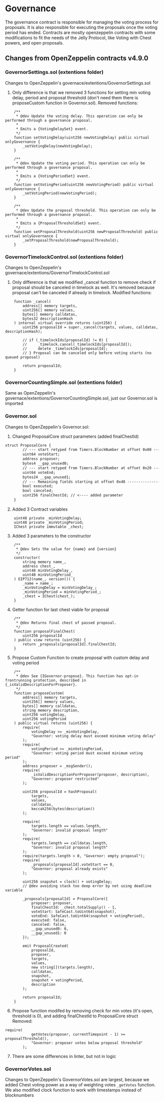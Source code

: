 # Governance

The governance contract is responsible for managing the voting process for proposals. It is also responsible for executing the proposals once the voting period has ended. Contracts are mostly openzeppelin contracts with some modifications to fit the needs of the Jelly Protocol, like Voting with Chest powers, and open proposals.

## Changes from OpenZeppelin contracts v4.9.0
### GovernorSettings.sol (extentions folder)
Changes to OpenZeppelin's governace/extentions/GovernorSettings.sol
1. Only difference is that we removed 3 functions for setting min voting delay, period and proposal threshold (don't need them there is proposeCustom function in Governor.sol). Removed functions:
```
    /**
     * @dev Update the voting delay. This operation can only be performed through a governance proposal.
     *
     * Emits a {VotingDelaySet} event.
     */
    function setVotingDelay(uint256 newVotingDelay) public virtual onlyGovernance {
        _setVotingDelay(newVotingDelay);
    }

    /**
     * @dev Update the voting period. This operation can only be performed through a governance proposal.
     *
     * Emits a {VotingPeriodSet} event.
     */
    function setVotingPeriod(uint256 newVotingPeriod) public virtual onlyGovernance {
        _setVotingPeriod(newVotingPeriod);
    }

    /**
     * @dev Update the proposal threshold. This operation can only be performed through a governance proposal.
     *
     * Emits a {ProposalThresholdSet} event.
     */
    function setProposalThreshold(uint256 newProposalThreshold) public virtual onlyGovernance {
        _setProposalThreshold(newProposalThreshold);
    }
```

### GovernorTimelockControl.sol (extentions folder)
Changes to OpenZeppelin's governace/extentions/GovernorTimelockControl.sol
1. Only difference is that we modified _cancel function to remove check if proposal should be canceled in timelock as well. It's removed because proposal can't be canceled if already in timelock. Modified functions:
```
    function _cancel(
        address[] memory targets,
        uint256[] memory values,
        bytes[] memory calldatas,
        bytes32 descriptionHash
    ) internal virtual override returns (uint256) {
        uint256 proposalId = super._cancel(targets, values, calldatas, descriptionHash);

        // if (_timelockIds[proposalId] != 0) {
        //     _timelock.cancel(_timelockIds[proposalId]);
        //     delete _timelockIds[proposalId];
        // } Proposal can be canceled only before voting starts (no queued proposal)

        return proposalId;
    }
```

### GovernorCountingSimple.sol (extentions folder)
Same as OpenZeppelin's governace/extentions/GovernorCountingSimple.sol, just our Governor.sol is imported


### Governor.sol
Changes to OpenZeppelin's Governor.sol:
1. Changed ProposalCore struct parameters (added finalChestId)

```diff
struct ProposalCore {
        // --- start retyped from Timers.BlockNumber at offset 0x00 ---
        uint64 voteStart;
        address proposer;
        bytes4 __gap_unused0;
        // --- start retyped from Timers.BlockNumber at offset 0x20 ---
        uint64 voteEnd;
        bytes24 __gap_unused1;
        // --- Remaining fields starting at offset 0x40 ---------------
        bool executed;
        bool canceled;
        uint256 finalChestId; // <---- added parameter
    }
```

2. Added 3 Contract variables
```
    uint48 private _minVotingDelay;
    uint48 private _minVotingPeriod;
    IChest private immutable _chest;
```

3. Added 3 parameters to the constructor
```
    /**
     * @dev Sets the value for {name} and {version}
     */
    constructor(
        string memory name_,
        address chest_,
        uint48 minVotingDelay_,
        uint48 minVotingPeriod_
    ) EIP712(name_, version()) {
        _name = name_;
        _minVotingDelay = minVotingDelay_;
        _minVotingPeriod = minVotingPeriod_;
        _chest = IChest(chest_);
    }
```

4. Getter function for last chest viable for proposal 
```
    /**
     * @dev Returns final chest of passed proposal.
     */
    function proposalFinalChest(
        uint256 proposalId
    ) public view returns (uint256) {
        return _proposals[proposalId].finalChestId;
    }
```

5. Propose Custom Function to create proposal with custom delay and voting period
```
    /**
     * @dev See {IGovernor-propose}. This function has opt-in frontrunning protection, described in {_isValidDescriptionForProposer}.
     */
    function proposeCustom(
        address[] memory targets,
        uint256[] memory values,
        bytes[] memory calldatas,
        string memory description,
        uint256 votingDelay,
        uint256 votingPeriod
    ) public virtual returns (uint256) {
        require(
            votingDelay >= _minVotingDelay,
            "Governor: voting delay must exceed minimum voting delay"
        );
        require(
            votingPeriod >= _minVotingPeriod,
            "Governor: voting period must exceed minimum voting period"
        );
        address proposer = _msgSender();
        require(
            _isValidDescriptionForProposer(proposer, description),
            "Governor: proposer restricted"
        );

        uint256 proposalId = hashProposal(
            targets,
            values,
            calldatas,
            keccak256(bytes(description))
        );

        require(
            targets.length == values.length,
            "Governor: invalid proposal length"
        );
        require(
            targets.length == calldatas.length,
            "Governor: invalid proposal length"
        );
        require(targets.length > 0, "Governor: empty proposal");
        require(
            _proposals[proposalId].voteStart == 0,
            "Governor: proposal already exists"
        );

        uint256 snapshot = clock() + votingDelay;
        // @dev avoiding stack too deep error by not using deadline variable

        _proposals[proposalId] = ProposalCore({
            proposer: proposer,
            finalChestId: _chest.totalSupply() - 1,
            voteStart: SafeCast.toUint64(snapshot),
            voteEnd: SafeCast.toUint64(snapshot + votingPeriod),
            executed: false,
            canceled: false,
            __gap_unused0: 0,
            __gap_unused1: 0
        });

        emit ProposalCreated(
            proposalId,
            proposer,
            targets,
            values,
            new string[](targets.length),
            calldatas,
            snapshot,
            snapshot + votingPeriod,
            description
        );

        return proposalId;
    }
```

6. Propose function modifed by removing check for min votes (it's open, threshold is 0), and adding finalChestId to ProposalCore struct
Removed:
```
require(
            getVotes(proposer, currentTimepoint - 1) >= proposalThreshold(),
            "Governor: proposer votes below proposal threshold"
        );
```

7. There are some differences in linter, but not in logic

### GovernorVotes.sol
Changes to OpenZeppelin's GovernorVotes.sol are largest, because we added Chest voting power as a way of weighting votes `_getVotes` function. We also modified clock function to work with timestamps instead of blocknumbers
